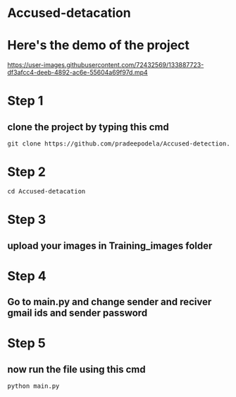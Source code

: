 # Accused-detacation


<h1>Here's the demo of the project</h1>

https://user-images.githubusercontent.com/72432569/133887723-df3afcc4-deeb-4892-ac6e-55604a69f97d.mp4
<h1>Step 1</h1>
<h2>clone the project by typing this cmd</h2>
<pre>git clone https://github.com/pradeepodela/Accused-detection.</pre>

<h1>Step 2</h1>
<pre>cd Accused-detacation</pre>

<h1>Step 3</h1>
<h2>upload your images in Training_images folder</h2>

<h1>Step 4</h1>
<h2>Go to main.py and change sender and reciver gmail ids and sender password</h2>

<h1>Step 5</h1>
<h2> now run the file using this cmd </h2>
<pre>python main.py</pre>




